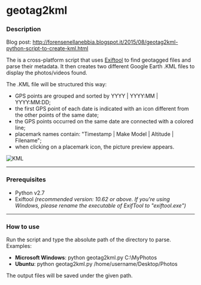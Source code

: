 # geotag2kml

### Description
Blog post: http://forensenellanebbia.blogspot.it/2015/08/geotag2kml-python-script-to-create-kml.html

The is a cross-platform script that uses [Exiftool](https://www.sno.phy.queensu.ca/~phil/exiftool/) to find geotagged files and parse their metadata. It then creates two different Google Earth .KML files to display the photos/videos found.

The .KML file will be structured this way:

- GPS points are grouped and sorted by YYYY | YYYY:MM | YYYY:MM:DD;
- the first GPS point of each date is indicated with an icon different from the other points of the same date;
- the GPS points occurred on the same date are connected with a colored line;
- placemark names contain: "Timestamp | Make Model | Altitude | Filename";
- when clicking on a placemark icon, the picture preview appears.

![KML](https://pbs.twimg.com/media/CMdDUfDWcAQfmvD.png)

---
### Prerequisites
  - Python v2.7
  - Exiftool *(recommended version: 10.62 or above. If you're using Windows, please rename the executable of ExifTool to "exiftool.exe")*
---
### How to use

Run the script and type the absolute path of the directory to parse. Examples:

- **Microsoft Windows**: python geotag2kml.py C:\MyPhotos
- **Ubuntu**: python geotag2kml.py /home/username/Desktop/Photos

The output files will be saved under the given path.
